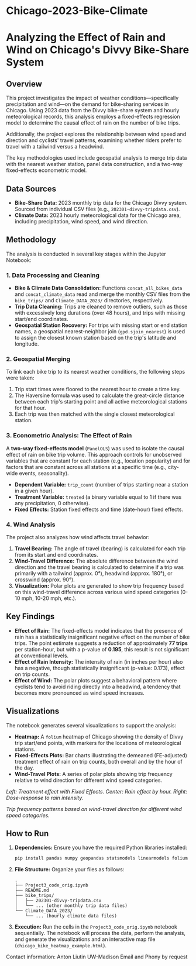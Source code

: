 # Chicago-2023-Bike-Climate


# Analyzing the Effect of Rain and Wind on Chicago's Divvy Bike-Share System

## Overview

This project investigates the impact of weather conditions—specifically precipitation and wind—on the demand for bike-sharing services in Chicago. Using 2023 data from the Divvy bike-share system and hourly meteorological records, this analysis employs a fixed-effects regression model to determine the causal effect of rain on the number of bike trips.

Additionally, the project explores the relationship between wind speed and direction and cyclists' travel patterns, examining whether riders prefer to travel with a tailwind versus a headwind.

The key methodologies used include geospatial analysis to merge trip data with the nearest weather station, panel data construction, and a two-way fixed-effects econometric model.

## Data Sources

  * **Bike-Share Data:** 2023 monthly trip data for the Chicago Divvy system. Sourced from individual CSV files (e.g., `202301-divvy-tripdata.csv`).
  * **Climate Data:** 2023 hourly meteorological data for the Chicago area, including precipitation, wind speed, and wind direction.

## Methodology

The analysis is conducted in several key stages within the Jupyter Notebook:

### 1\. Data Processing and Cleaning

  * **Bike & Climate Data Consolidation:** Functions `concat_all_bikes_data` and `concat_climate_data` read and merge the monthly CSV files from the `bike_trips/` and `Climate_DATA_2023/` directories, respectively.
  * **Trip Data Cleaning:** Trips are cleaned to remove outliers, such as those with excessively long durations (over 48 hours), and trips with missing start/end coordinates.
  * **Geospatial Station Recovery:** For trips with missing start or end station names, a geospatial nearest-neighbor join (`gpd.sjoin_nearest`) is used to assign the closest known station based on the trip's latitude and longitude.

### 2\. Geospatial Merging

To link each bike trip to its nearest weather conditions, the following steps were taken:

1.  Trip start times were floored to the nearest hour to create a time key.
2.  The Haversine formula was used to calculate the great-circle distance between each trip's starting point and all active meteorological stations for that hour.
3.  Each trip was then matched with the single closest meteorological station.

### 3\. Econometric Analysis: The Effect of Rain

A **two-way fixed-effects model** (`PanelOLS`) was used to isolate the causal effect of rain on bike trip volume. This approach controls for unobserved variables that are constant for each station (e.g., location popularity) and for factors that are constant across all stations at a specific time (e.g., city-wide events, seasonality).

  * **Dependent Variable:** `trip_count` (number of trips starting near a station in a given hour).
  * **Treatment Variable:** `treated` (a binary variable equal to 1 if there was any precipitation, 0 otherwise).
  * **Fixed Effects:** Station fixed effects and time (date-hour) fixed effects.

### 4\. Wind Analysis

The project also analyzes how wind affects travel behavior:

1.  **Travel Bearing:** The angle of travel (bearing) is calculated for each trip from its start and end coordinates.
2.  **Wind-Travel Difference:** The absolute difference between the wind direction and the travel bearing is calculated to determine if a trip was primarily with a tailwind (approx. 0°), headwind (approx. 180°), or crosswind (approx. 90°).
3.  **Visualization:** Polar plots are generated to show trip frequency based on this wind-travel difference across various wind speed categories (0-10 mph, 10-20 mph, etc.).

## Key Findings

  * **Effect of Rain:** The fixed-effects model indicates that the presence of rain has a statistically insignificant negative effect on the number of bike trips. The point estimate suggests a reduction of approximately **77 trips** per station-hour, but with a p-value of **0.195**, this result is not significant at conventional levels.
  * **Effect of Rain Intensity:** The intensity of rain (in inches per hour) also has a negative, though statistically insignificant (p-value: 0.173), effect on trip counts.
  * **Effect of Wind:** The polar plots suggest a behavioral pattern where cyclists tend to avoid riding directly into a headwind, a tendency that becomes more pronounced as wind speed increases.

## Visualizations

The notebook generates several visualizations to support the analysis:

  * **Heatmap:** A `folium` heatmap of Chicago showing the density of Divvy trip start/end points, with markers for the locations of meteorological stations.
  * **Fixed-Effects Plots:** Bar charts illustrating the demeaned (FE-adjusted) treatment effect of rain on trip counts, both overall and by the hour of the day.
  * **Wind-Travel Plots:** A series of polar plots showing trip frequency relative to wind direction for different wind speed categories.

*Left: Treatment effect with Fixed Effects. Center: Rain effect by hour. Right: Dose-response to rain intensity.*

*Trip frequency patterns based on wind-travel direction for different wind speed categories.*

## How to Run

1.  **Dependencies:** Ensure you have the required Python libraries installed:

    ```bash
    pip install pandas numpy geopandas statsmodels linearmodels folium matplotlib seaborn scikit-learn
    ```

2.  **File Structure:** Organize your files as follows:

    ```
    .
    ├── Project3_code_orig.ipynb
    ├── README.md
    ├── bike_trips/
    │   ├── 202301-divvy-tripdata.csv
    │   └── ... (other monthly trip data files)
    └── Climate_DATA_2023/
        └── ... (hourly climate data files)
    ```

3.  **Execution:** Run the cells in the `Project3_code_orig.ipynb` notebook sequentially. The notebook will process the data, perform the analysis, and generate the visualizations and an interactive map file (`chicago_bike_heatmap_example.html`).


Contact information:
Anton Liutin 
UW-Madison
Email and Phony by request